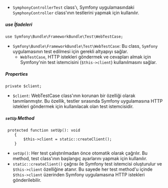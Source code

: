 + `SymphonyControllerTest` class'ı, Symfony uygulamasındaki `SymphonyController` class'ının testlerini yapmak için kullanılır.
##### use İfadeleri
~~~~~~~
use Symfony\Bundle\FrameworkBundle\Test\WebTestCase;
~~~~~~~
+ `Symfony\Bundle\FrameworkBundle\Test\WebTestCase`: Bu class, `Symfony` uygulamasının test edilmesi için gerekli altyapıyı sağlar.
   - `WebTestCase`, HTTP istekleri göndermek ve cevapları almak için Symfony'nin test istemcisini (`$this->client`) kullanılmasını sağlar.

##### Properties
~~~~~~~
private $client;
~~~~~~~
+ `$client`: WebTestCase class'ının korunan bir özelliği olarak tanımlanmıştır. Bu özellik, testler sırasında Symfony uygulamasına HTTP istekleri göndermek için kullanılacak olan test istemcisidir.

##### `setUp` Method
~~~~~~~
 protected function setUp(): void
    {
        $this->client = static::createClient();
    }
~~~~~~~
+ `setUp()`: Her test çalıştırılmadan önce otomatik olarak çağrılır. Bu method, test class'ının başlangıç ayarlarını yapmak için kullanılır.
+ `static::createClient()` çağrısı ile Symfony test istemcisi oluşturulur ve `$this->client` özelliğine atanır. Bu sayede her test method'u içinde `$this->client` üzerinden Symfony uygulamasına HTTP istekleri gönderilebilir.
